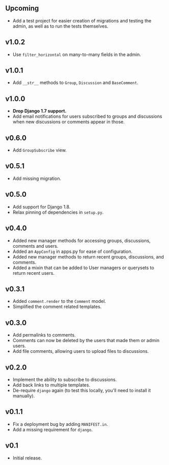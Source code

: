 Upcoming
------

* Add a test project for easier creation of migrations and testing the admin, as well as
  to run the tests themselves.

v1.0.2
------

* Use `filter_horizontal` on many-to-many fields in the admin.

v1.0.1
------

* Add `__str__` methods to `Group`, `Discussion` and `BaseComment`.

v1.0.0
------

* **Drop Django 1.7 support.**
* Add email notifications for users subscribed to groups and discussions when new
  discussions or comments appear in those.

v0.6.0
------

* Add `GroupSubscribe` view.

v0.5.1
------
* Add missing migration.

v0.5.0
------
* Add support for Django 1.8.
* Relax pinning of dependencies in `setup.py`.

v0.4.0
------
* Added new manager methods for accessing groups, discussions, comments and users.
* Added an `AppConfig` in apps.py for ease of configuration.
* Added new manager methods to return recent groups, discussions, and comments.
* Added a mixin that can be added to User managers or querysets to return recent users.

v0.3.1
------
* Added `comment.render` to the `Comment` model.
* Simplified the comment related templates.

v0.3.0
------
* Add permalinks to comments.
* Comments can now be deleted by the users that made them or admin users.
* Add file comments, allowing users to upload files to discussions.

v0.2.0
------
* Implement the ability to subscribe to discussions.
* Add back links to multiple templates.
* De-require `django` again (to test this locally, you'll need to install it manually).

v0.1.1
------
* Fix a deployment bug by adding `MANIFEST.in`.
* Add a missing requirement for `django`.

v0.1
----
* Initial release.

